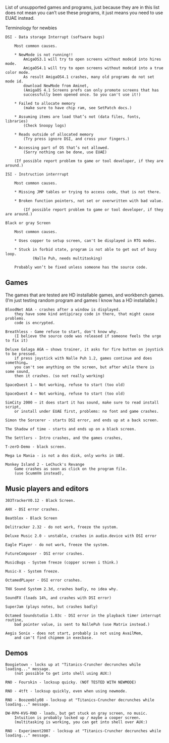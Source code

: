 List of unsupported games and programs, just because they are in this list does not mean you can’t use these programs, it just means you need to use EUAE instead.

Terminology for newbies

	DSI - Data storage Interrupt (software bugs)

		Most common causes.

		* NewMode is not running!!
			AmigaOS3.1 will try to open screens without modeid into hires mode.
			AmigaOS4.1 will try to open screens without modeid into a true color mode.
   			As result AmigaOS4.1 crashes, many old programs do not set mode id.
			download NewMode from Aminet, 
   			(AmigaOS 4.1 Screens prefs can only promote screens that has
			successfully been opened once. So you can't use it!)

		* Failed to allocate memory
			(make sure to have chip ram, see SetPatch docs.)
     
		* Assuming items are load that’s not (data files, fonts, libraries)
			(Check Snoopy logs)
       
		* Reads outside of allocated memory
			(Try press ignore DSI, and cross your fingers.)
    
		* Accessing part of OS that’s not allowed.
   			(Sorry nothing can be done, use EUAE)

		(If possible report problem to game or tool developer, if they are around.)

	ISI - Instruction interrrupt

		Most common causes.
 
 		* Missing JMP tables or trying to access code, that is not there.
   
   		* Broken function pointers, not set or overwritten with bad value.

     		(If possible report problem to game or tool developer, if they are around.)
     
	Black or gray Screen

		Most common causes.

		* Uses copper to setup screen, can't be displayed in RTG modes.
  
  		* Stuck in forbid state, program is not able to get out of busy loop.
    			(Nalle Puh, needs multitasking)

		Probably won’t be fixed unless someone has the source code.
 
## Games

The games that are tested are HD installable games, and workbench games.
(I’m just testing random program and games I know has a HD installable.)

	BloodNet AGA - crashes after a window is displayed. 
		they have some kind antipiracy code in there, that might cause problems.
		code is encrypted.

	Breathless - Game refuse to start, don't know why.
		(I believe the source code was released if someone feels the urge to fix it)

	Deluxe Galaga AGA – shows trainer, it asks for fire button on joystick to be pressed.
		if press joystick with Nalle Puh 1.2, games continue and does something… 
		you can't see anything on the screen, but after while there is some sound,
		then it crashes. (so not really working)
    
	SpaceQuest 1 – Not working, refuse to start (too old)

	SpaceQuest 4 – Not working, refuse to start (too old)

	SimCity 2000 – it does start it has sound, make sure to read install script,
		or install under EUAE first, problems: no font and game crashes.

	Simon the Sorcerer - starts DSI error, and ends up at a back screen.

	The Shadow of time - starts and ends up on a black screen.

	The Settlers - Intro crashes, and the games crashes, 

	T-zerO-Demo - black screen.

	Mega Lo Mania - is not a dos disk, only works in UAE.

	Monkey Island 2 - LeChuck's Revange 
		Game crashes as soon as click on the program file.
		(use ScummVm instead), 

## Music players and editors

	303TrackerV0.12 - Black Screen.

	AHX - DSI error crashes.

	Beatblox - Black Screen

	Delitracker 2.32 - do not work, freeze the system.
 
	Deluxe Music 2.0 - unstable, crashes in audio.device with DSI error

	Eagle Player - do not work, freeze the system.
    
	FutureComposer - DSI error crashes.

	MusicBugs - System freeze (copper screen i think.)

	Music-X - System freeze.

	OctamedPLayer - DSI error crashes.
    
	THX Sound System 2.3d, crashes badly, no idea why.

	SoundFX (loads 14%, and crashes with DSI error)

 	SuperJam (plays notes, but crashes badly)

	Octamed Soundstudio 1.03c - DSI error in the playback timer interrupt routine, 
		bad pointer value, is sent to NallePuh (use Matrix instead.)

 	Aegis Sonix - does not start, probably is not using AvailMem, 
		and can't find chipmem in execbase.

## Demos

	Boogietown - locks up at "Titanics-Cruncher decrunches while loading..." message.
 		(not possible to get into shell using AUX:)

 	RNO - Fourskin - locksup quicky. (NOT TESTED WITH NEWMODE)

	RNO - 4tft - locksup quickly, even when using newmode.

 	RNO - Boozembly08 - locksup at "Titanics-Cruncher decrunches while loading..." message.

  	DW-RPH-KVG-RNO - loads, but get stuck on gray screen, no music.
   		Intuition is probably locked up / maybe a cooper screen.
		(multitasking is working, you can get into shell over AUX:)
  
	RNO - Experiment2007 - locksup at "Titanics-Cruncher decrunches while loading..." message.

 
